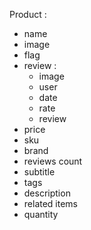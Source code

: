 Product :
- name 
- image
- flag
- review : 
    - image
    - user
    - date
    - rate
    - review 
- price
- sku 
- brand 
- reviews count
- subtitle
- tags
- description
- related items 
- quantity